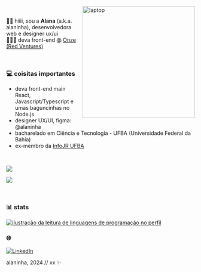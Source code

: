 <img src="https://miro.medium.com/v2/resize:fit:996/format:webp/1*CtdykXzI3YnV7hrkaTnvCw.gif" alt="laptop" min-width="300px" max-width="300px" width="300px" align="right">
<br>



🖖🏽 hiiii, sou a **Alana** (a.k.a. alaninha), desenvolvedora web e designer ux/ui <br/>
👩🏾‍💻 deva front-end @ <a href="https://www.onze.com.br/">Onze (Red Ventures)</a>
    
</br>

### 💻  coisitas importantes

- deva front-end main React, Javascript/Typescript e umas baguncinhas no Node.js
- designer UX/UI, figma: @alaninha
- bacharelado em Ciência e Tecnologia - UFBA (Universidade Federal da Bahia)
- ex-membro da <a href="https://www.infojr.com.br/">InfoJR UFBA</a>
<br/>

<p align="left">
  <a href="https://skillicons.dev">
    <img src="https://skillicons.dev/icons?i=html,css,js,react,ts,nextjs,vue,java,tailwind" />
  </a>
</p>

<p align="left">
  <a href="https://skillicons.dev">
    <img src="https://skillicons.dev/icons?i=vscode,figma,git,webflow" />
  </a>
</p>

</br>

### 📊 stats

<a href="https://github.com/alaninhaisnthere" title="ilustração do mapeamento de linguagens">
  <img align="center" src="https://github-readme-stats.vercel.app/api/top-langs/?username=alaninhaisnthere&theme=dracula&hide_langs_below=1" alt="ilustração da leitura de linguagens de programação no perfil"/>
</a>

</br>

### 🌐

<p align="left">
  <a href="https://www.linkedin.com/in/alanaoliveira71" title="LinkedIn">
  <img src="https://img.shields.io/badge/-Linkedin-0e76a8?style=flat-square&logo=Linkedin&logoColor=white&link=/" alt="LinkedIn"/></a>


alaninha, 2024 // xx ✨
